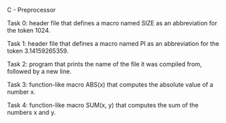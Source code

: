 C - Preprocessor

Task 0: header file that defines a macro named SIZE as an abbreviation for the token 1024.

Task 1: header file that defines a macro named PI as an abbreviation for the token 3.14159265359.

Task 2: program that prints the name of the file it was compiled from, followed by a new line.

Task 3: function-like macro ABS(x) that computes the absolute value of a number x.

Task 4: function-like macro SUM(x, y) that computes the sum of the numbers x and y.
